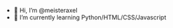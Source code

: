 - 👋 Hi, I’m @meisteraxel
- 🌱 I’m currently learning Python/HTML/CSS/Javascript


<!---
meisteraxel/meisteraxel is a ✨ special ✨ repository because its `README.md` (this file) appears on your GitHub profile.
You can click the Preview link to take a look at your changes.
--->
